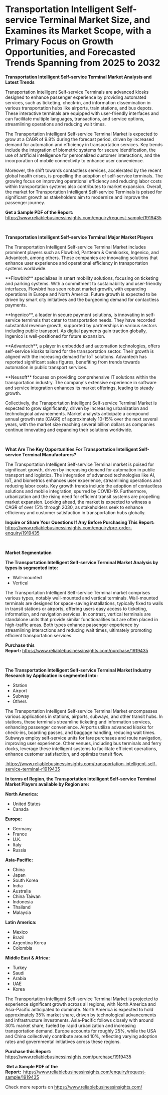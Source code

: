 <p><h1>Transportation Intelligent Self-service Terminal Market Size, and Examines its Market Scope, with a Primary Focus on Growth Opportunities, and Forecasted Trends Spanning from 2025 to 2032</h1></p><p><strong>Transportation Intelligent Self-service Terminal Market Analysis and Latest Trends</strong></p>
<p><p>Transportation Intelligent Self-service Terminals are advanced kiosks designed to enhance passenger experience by providing automated services, such as ticketing, check-in, and information dissemination in various transportation hubs like airports, train stations, and bus depots. These interactive terminals are equipped with user-friendly interfaces and can facilitate multiple languages, transactions, and service options, streamlining operations and reducing wait times.</p><p>The Transportation Intelligent Self-service Terminal Market is expected to grow at a CAGR of 9.8% during the forecast period, driven by increased demand for automation and efficiency in transportation services. Key trends include the integration of biometric systems for secure identification, the use of artificial intelligence for personalized customer interactions, and the incorporation of mobile connectivity to enhance user convenience. </p><p>Moreover, the shift towards contactless services, accelerated by the recent global health crises, is propelling the adoption of self-service terminals. The growing focus on improving operational efficiency and reducing labor costs within transportation systems also contributes to market expansion. Overall, the market for Transportation Intelligent Self-service Terminals is poised for significant growth as stakeholders aim to modernize and improve the passenger journey.</p></p>
<p><strong>Get a Sample PDF of the Report:&nbsp;</strong> <a href="https://www.reliablebusinessinsights.com/enquiry/request-sample/1919435?utm_campaign=2743&utm_medium=2&utm_source=Github&utm_content=ia&utm_term=01032025&utm_id=transportation-intelligent-self-service-terminal">https://www.reliablebusinessinsights.com/enquiry/request-sample/1919435</a></p>
<p>&nbsp;</p>
<p><strong>Transportation Intelligent Self-service Terminal Major Market Players</strong></p>
<p><p>The Transportation Intelligent Self-service Terminal Market includes prominent players such as Flowbird, Partteam & Oemkiosks, Ingenico, and Advantech, among others. These companies are innovating solutions that enhance user experience and operational efficiency in transportation systems worldwide.</p><p>**Flowbird** specializes in smart mobility solutions, focusing on ticketing and parking systems. With a commitment to sustainability and user-friendly interfaces, Flowbird has seen robust market growth, with expanding operations in Europe and North America. Future growth is expected to be driven by smart city initiatives and the burgeoning demand for contactless payments.</p><p>**Ingenico**, a leader in secure payment solutions, is innovating in self-service terminals that cater to transportation needs. They have recorded substantial revenue growth, supported by partnerships in various sectors including public transport. As digital payments gain traction globally, Ingenico is well-positioned for future expansion.</p><p>**Advantech**, a player in embedded and automation technologies, offers self-service kiosks tailored for the transportation sector. Their growth is aligned with the increasing demand for IoT solutions. Advantech has reported significant sales figures, benefiting from trends towards automation in public transport services.</p><p>**Neusoft** focuses on providing comprehensive IT solutions within the transportation industry. The company's extensive experience in software and service integration enhances its market offerings, leading to steady growth.</p><p>Collectively, the Transportation Intelligent Self-service Terminal Market is expected to grow significantly, driven by increasing urbanization and technological advancements. Market analysts anticipate a compound annual growth rate (CAGR) of approximately 10-15% over the next several years, with the market size reaching several billion dollars as companies continue innovating and expanding their solutions worldwide.</p></p>
<p>&nbsp;</p>
<p><strong>What Are The Key Opportunities For Transportation Intelligent Self-service Terminal Manufacturers?</strong></p>
<p><p>The Transportation Intelligent Self-service Terminal market is poised for significant growth, driven by increasing demand for automation in public transport and logistics. The integration of advanced technologies like AI, IoT, and biometrics enhances user experience, streamlining operations and reducing labor costs. Key growth trends include the adoption of contactless solutions and mobile integration, spurred by COVID-19. Furthermore, urbanization and the rising need for efficient transit systems are propelling market expansion. Looking ahead, the market is expected to witness a CAGR of over 15% through 2030, as stakeholders seek to enhance efficiency and customer satisfaction in transportation hubs globally.</p></p>
<p><strong>Inquire or Share Your Questions If Any Before Purchasing This Report:</strong> <a href="https://www.reliablebusinessinsights.com/enquiry/pre-order-enquiry/1919435?utm_campaign=2743&utm_medium=2&utm_source=Github&utm_content=ia&utm_term=01032025&utm_id=transportation-intelligent-self-service-terminal">https://www.reliablebusinessinsights.com/enquiry/pre-order-enquiry/1919435</a></p>
<p>&nbsp;</p>
<p><strong>Market Segmentation</strong></p>
<p><strong>The Transportation Intelligent Self-service Terminal Market Analysis by types is segmented into:</strong></p>
<p><ul><li>Wall-mounted</li><li>Vertical</li></ul></p>
<p><p>The Transportation Intelligent Self-service Terminal market comprises various types, notably wall-mounted and vertical terminals. Wall-mounted terminals are designed for space-saving installations, typically fixed to walls in transit stations or airports, offering users easy access to ticketing, information, and navigation services. In contrast, vertical terminals are standalone units that provide similar functionalities but are often placed in high-traffic areas. Both types enhance passenger experience by streamlining interactions and reducing wait times, ultimately promoting efficient transportation services.</p></p>
<p><strong>Purchase this Report:&nbsp;</strong><a href="https://www.reliablebusinessinsights.com/purchase/1919435?utm_campaign=2743&utm_medium=2&utm_source=Github&utm_content=ia&utm_term=01032025&utm_id=transportation-intelligent-self-service-terminal">https://www.reliablebusinessinsights.com/purchase/1919435</a></p>
<p>&nbsp;</p>
<p><strong>The Transportation Intelligent Self-service Terminal Market Industry Research by Application is segmented into:</strong></p>
<p><ul><li>Station</li><li>Airport</li><li>Subway</li><li>Others</li></ul></p>
<p><p>The Transportation Intelligent Self-service Terminal Market encompasses various applications in stations, airports, subways, and other transit hubs. In stations, these terminals streamline ticketing and information services, enhancing passenger convenience. Airports utilize advanced kiosks for check-ins, boarding passes, and baggage handling, reducing wait times. Subways employ self-service units for fare purchases and route navigation, improving user experience. Other venues, including bus terminals and ferry docks, leverage these intelligent systems to facilitate efficient operations, enhance customer satisfaction, and optimize transit flow.</p></p>
<p><a href="https://www.reliablebusinessinsights.com/transportation-intelligent-self-service-terminal-r1919435?utm_campaign=2743&utm_medium=2&utm_source=Github&utm_content=ia&utm_term=01032025&utm_id=transportation-intelligent-self-service-terminal">&nbsp;https://www.reliablebusinessinsights.com/transportation-intelligent-self-service-terminal-r1919435</a></p>
<p><strong>In terms of Region, the Transportation Intelligent Self-service Terminal Market Players available by Region are:</strong></p>
<p>
    <p> <strong> North America: </strong>
        <ul>
            <li>United States</li>
            <li>Canada</li>
        </ul>
        </p> 
    <p> <strong> Europe: </strong>
        <ul>
            <li>Germany</li>
            <li>France</li>
            <li>U.K.</li>
            <li>Italy</li>
            <li>Russia</li>
        </ul>
        </p> 
    <p> <strong> Asia-Pacific: </strong>
        <ul>
            <li>China</li>
            <li>Japan</li>
            <li>South Korea</li>
            <li>India</li>
            <li>Australia</li>
            <li>China Taiwan</li>
            <li>Indonesia</li>
            <li>Thailand</li>
            <li>Malaysia</li>
        </ul>
        </p> 
    <p> <strong> Latin America: </strong>
        <ul>
            <li>Mexico</li>
            <li>Brazil</li>
            <li>Argentina Korea</li>
            <li>Colombia</li>
        </ul>
        </p> 
    <p> <strong> Middle East & Africa: </strong>
        <ul>
            <li>Turkey</li>
            <li>Saudi</li>
            <li>Arabia</li>
            <li>UAE</li>
            <li>Korea</li>
        </ul>
    </p>
    </p>
<p><p>The Transportation Intelligent Self-service Terminal Market is projected to experience significant growth across all regions, with North America and Asia-Pacific anticipated to dominate. North America is expected to hold approximately 35% market share, driven by technological advancements and infrastructure investments. Asia-Pacific follows closely with around 30% market share, fueled by rapid urbanization and increasing transportation demand. Europe accounts for roughly 25%, while the USA and China collectively contribute around 10%, reflecting varying adoption rates and governmental initiatives across these regions.</p></p>
<p><strong>Purchase this Report: </strong><a href="https://www.reliablebusinessinsights.com/purchase/1919435?utm_campaign=2743&utm_medium=2&utm_source=Github&utm_content=ia&utm_term=01032025&utm_id=transportation-intelligent-self-service-terminal">https://www.reliablebusinessinsights.com/purchase/1919435</a></p>
<p>&nbsp;<strong>Get a Sample PDF of the Report:&nbsp;&nbsp;</strong><a href="https://www.reliablebusinessinsights.com/enquiry/request-sample/1919435?utm_campaign=2743&utm_medium=2&utm_source=Github&utm_content=ia&utm_term=01032025&utm_id=transportation-intelligent-self-service-terminal">https://www.reliablebusinessinsights.com/enquiry/request-sample/1919435</a></p>
<p><strong></strong></p>
<p>Check more reports on <a href="https://www.reliablebusinessinsights.com/?utm_campaign=2743&utm_medium=2&utm_source=Github&utm_content=ia&utm_term=01032025&utm_id=transportation-intelligent-self-service-terminal">https://www.reliablebusinessinsights.com/</a></p>